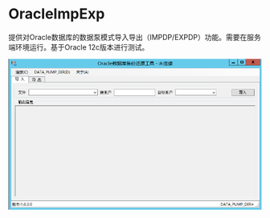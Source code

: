 # OracleImpExp

提供对Oracle数据库的数据泵模式导入导出（IMPDP/EXPDP）功能。需要在服务端环境运行。基于Oracle 12c版本进行测试。

![image](https://github.com/Axlingking/OracleImpExp/blob/master/images/example_01.png)